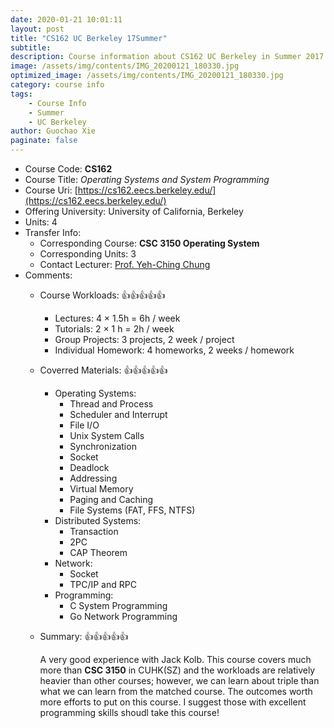 ```yaml
---
date: 2020-01-21 10:01:11
layout: post
title: "CS162 UC Berkeley 17Summer"
subtitle: 
description: Course information about CS162 UC Berkeley in Summer 2017.
image: /assets/img/contents/IMG_20200121_180330.jpg
optimized_image: /assets/img/contents/IMG_20200121_180330.jpg
category: course info
tags:
    - Course Info
    - Summer
    - UC Berkeley
author: Guochao Xie
paginate: false
---
```


- Course Code: **CS162**
- Course Title: _Operating Systems and System Programming_
- Course Uri: [https://cs162.eecs.berkeley.edu/](https://cs162.eecs.berkeley.edu/)
- Offering University: University of California, Berkeley
- Units: 4
- Transfer Info:
  - Corresponding Course: **CSC 3150 Operating System**
  - Corresponding Units: 3
  - Contact Lecturer: [Prof. Yeh-Ching Chung](http://www.cs.nthu.edu.tw/~ychung/)
- Comments:
  - Course Workloads: 👍👍👍👍👍
    - Lectures: 4 × 1.5h = 6h / week
    - Tutorials: 2 × 1 h = 2h / week
    - Group Projects: 3 projects, 2 week / project
    - Individual Homework: 4 homeworks, 2 weeks / homework
  - Coverred Materials: 👍👍👍👍👍
    - Operating Systems:
      - Thread and Process
      - Scheduler and Interrupt
      - File I/O
      - Unix System Calls
      - Synchronization
      - Socket
      - Deadlock
      - Addressing
      - Virtual Memory
      - Paging and Caching
      - File Systems (FAT, FFS, NTFS)
    - Distributed Systems:
      - Transaction
      - 2PC
      - CAP Theorem
    - Network:
      - Socket
      - TPC/IP and RPC
    - Programming:
      - C System Programming
      - Go Network Programming
  - Summary: 👍👍👍👍👍

    A very good experience with Jack Kolb. This course covers much more than **CSC 3150** in CUHK(SZ) and the workloads are relatively heavier than other courses; however, we can learn about triple than what we can learn from the matched course. The outcomes worth more efforts to put on this course. I suggest those with excellent programming skills shoudl take this course!